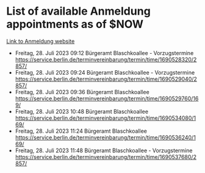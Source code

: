 # List of available Anmeldung appointments as of $NOW
[Link to Anmeldung website](https://service.berlin.de/terminvereinbarung/termin/tag.php?termin=1&anliegen[]=120686&dienstleisterlist=122210,122217,327316,122219,327312,122227,327314,122231,327346,122243,327348,122254,122252,329742,122260,329745,122262,329748,122271,327278,122273,327274,122277,327276,330436,122280,327294,122282,327290,122284,327292,122291,327270,122285,327266,122286,327264,122296,327268,150230,329760,122297,327286,122294,327284,122312,329763,122314,329775,122304,327330,122311,327334,122309,327332,317869,122281,327352,122279,329772,122283,122276,327324,122274,327326,122267,329766,122246,327318,122251,327320,122257,327322,122208,327298,122226,327300&herkunft=http%3A%2F%2Fservice.berlin.de%2Fdienstleistung%2F120686%2F)
- Freitag, 28. Juli 2023 09:12 Bürgeramt Blaschkoallee - Vorzugstermine https://service.berlin.de/terminvereinbarung/termin/time/1690528320/2857/
- Freitag, 28. Juli 2023 09:24 Bürgeramt Blaschkoallee - Vorzugstermine https://service.berlin.de/terminvereinbarung/termin/time/1690529040/2857/
- Freitag, 28. Juli 2023 09:36 Bürgeramt Blaschkoallee https://service.berlin.de/terminvereinbarung/termin/time/1690529760/169/
- Freitag, 28. Juli 2023 10:48 Bürgeramt Blaschkoallee https://service.berlin.de/terminvereinbarung/termin/time/1690534080/169/
- Freitag, 28. Juli 2023 11:24 Bürgeramt Blaschkoallee https://service.berlin.de/terminvereinbarung/termin/time/1690536240/169/
- Freitag, 28. Juli 2023 11:48 Bürgeramt Blaschkoallee - Vorzugstermine https://service.berlin.de/terminvereinbarung/termin/time/1690537680/2857/
